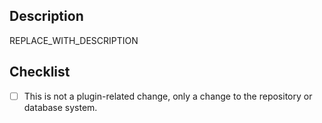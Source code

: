 ## Description

<!-- Describe your changes in detail below. -->

REPLACE_WITH_DESCRIPTION

## Checklist

<!-- Please check the boxes below to confirm your changes. -->

- [ ] This is not a plugin-related change, only a change to the repository or database system.
